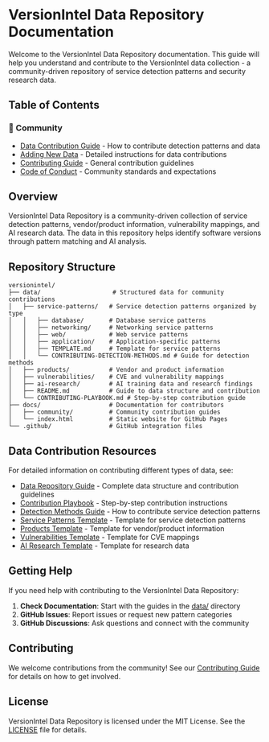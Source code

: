 # VersionIntel Data Repository Documentation

Welcome to the VersionIntel Data Repository documentation. This guide will help you understand and contribute to the VersionIntel data collection - a community-driven repository of service detection patterns and security research data.

## Table of Contents

### 👥 Community
- [Data Contribution Guide](community/data-contribution.md) - How to contribute detection patterns and data
- [Adding New Data](community/adding-new-data.md) - Detailed instructions for data contributions
- [Contributing Guide](../CONTRIBUTING.md) - General contribution guidelines
- [Code of Conduct](../CODE_OF_CONDUCT.md) - Community standards and expectations

## Overview

VersionIntel Data Repository is a community-driven collection of service detection patterns, vendor/product information, vulnerability mappings, and AI research data. The data in this repository helps identify software versions through pattern matching and AI analysis.

## Repository Structure

```
versionintel/
├── data/                    # Structured data for community contributions
│   ├── service-patterns/   # Service detection patterns organized by type
│   │   ├── database/       # Database service patterns
│   │   ├── networking/     # Networking service patterns
│   │   ├── web/            # Web service patterns
│   │   ├── application/    # Application-specific patterns
│   │   ├── TEMPLATE.md     # Template for service patterns
│   │   └── CONTRIBUTING-DETECTION-METHODS.md # Guide for detection methods
│   ├── products/           # Vendor and product information
│   ├── vulnerabilities/    # CVE and vulnerability mappings
│   ├── ai-research/        # AI training data and research findings
│   ├── README.md           # Guide to data structure and contribution
│   └── CONTRIBUTING-PLAYBOOK.md # Step-by-step contribution guide
├── docs/                   # Documentation for contributors
│   ├── community/          # Community contribution guides
│   └── index.html          # Static website for GitHub Pages
└── .github/                # GitHub integration files
```

## Data Contribution Resources

For detailed information on contributing different types of data, see:

- [Data Repository Guide](../data/README.md) - Complete data structure and contribution guidelines
- [Contribution Playbook](../data/CONTRIBUTING-PLAYBOOK.md) - Step-by-step contribution instructions
- [Detection Methods Guide](../data/service-patterns/CONTRIBUTING-DETECTION-METHODS.md) - How to contribute service detection patterns
- [Service Patterns Template](../data/service-patterns/TEMPLATE.md) - Template for service detection patterns
- [Products Template](../data/products/TEMPLATE.md) - Template for vendor/product information
- [Vulnerabilities Template](../data/vulnerabilities/TEMPLATE.md) - Template for CVE mappings
- [AI Research Template](../data/ai-research/TEMPLATE.md) - Template for research data

## Getting Help

If you need help with contributing to the VersionIntel Data Repository:

1. **Check Documentation**: Start with the guides in the [data/](../data/) directory
2. **GitHub Issues**: Report issues or request new pattern categories
3. **GitHub Discussions**: Ask questions and connect with the community

## Contributing

We welcome contributions from the community! See our [Contributing Guide](../CONTRIBUTING.md) for details on how to get involved.

## License

VersionIntel Data Repository is licensed under the MIT License. See the [LICENSE](../LICENSE) file for details.